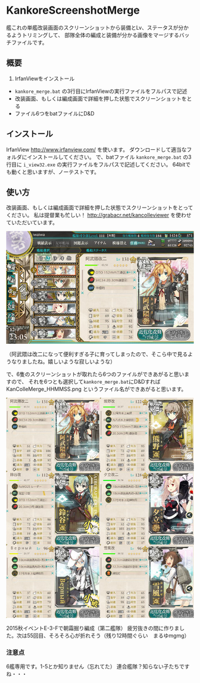 # KankoreScreenshotMerge

艦これの単艦改装画面のスクリーンショットから装備とLv、ステータスが分かるようトリミングして、
部隊全体の編成と装備が分かる画像をマージするバッチファイルです。

## 概要
1. IrfanViewをインストール
* `kankore_merge.bat` の3行目にIrfanViewの実行ファイルをフルパスで記述
* 改装画面、もしくは編成画面で詳細を押した状態でスクリーンショットをとる
* ファイル6つをbatファイルにD&D

## インストール
IrfanView http://www.irfanview.com/ を使います。
ダウンロードして適当なフォルダにインストールしてください。
で、batファイル `kankore_merge.bat` の3行目に `i_view32.exe` の実行ファイルをフルパスで記述してください。
64bitでも動くと思いますが、ノーテストです。

## 使い方
改装画面、もしくは編成画面で詳細を押した状態でスクリーンショットをとってください。
私は提督業も忙しい！ http://grabacr.net/kancolleviewer を使わせていただいています。

![あぶくまprpr](KanColle-151207-23052580.png)

（阿武隈は改二になって便利すぎる子に育ってしまったので、そこら中で見るようなりましたね。嬉しいような寂しいような）

で、6隻のスクリーンショットが取れたら6つのファイルができあがると思いますので、
それを6つとも選択して`kankore_merge.bat`にD&Dすれば KanColleMerge_HHMMSS.png というファイル名ができあがると思います。

![朝霜が実装されません](KanColleMerge_230541.png)

2015秋イベントE-3-Fで朝霜掘り編成（第二艦隊）
疲労抜きの間に作りました。次は55回目、そろそろ心が折れそう（残り12時間ぐらい　まるゆmgmg）

### 注意点
6艦専用です。1-5とか知りません（忘れてた）
連合艦隊？知らない子たちですね・・・
